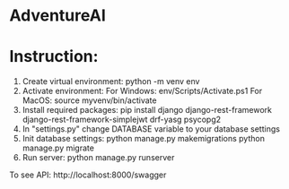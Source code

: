 # AdventureAI

<h1>Instruction:</h1>

1. Create virtual environment: python -m venv env
2. Activate environment:
    For Windows: env/Scripts/Activate.ps1
    For MacOS: source myvenv/bin/activate
3. Install required packages:
    pip install django django-rest-framework django-rest-framework-simplejwt drf-yasg psycopg2
4. In "settings.py" change DATABASE variable to your database settings
5. Init database settings:
    python manage.py makemigrations
    python manage.py migrate
6. Run server:
    python manage.py runserver

To see API: http://localhost:8000/swagger